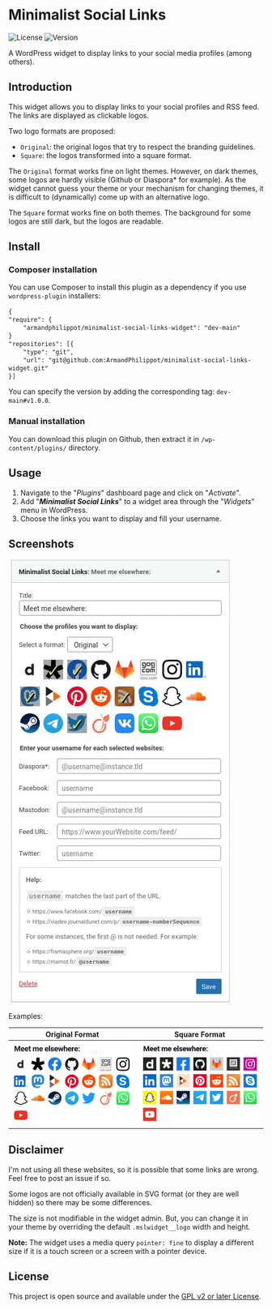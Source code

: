 # Minimalist Social Links

![License](https://img.shields.io/github/license/ArmandPhilippot/minimalist-social-links-widget?color=blue&colorA=4c4f56&label=License&style=flat-square) ![Version](https://img.shields.io/github/package-json/v/ArmandPhilippot/minimalist-social-links-widget?color=blue&colorA=4c4f56&label=Version&style=flat-square)

A WordPress widget to display links to your social media profiles (among others).

## Introduction

This widget allows you to display links to your social profiles and RSS feed. The links are displayed as clickable logos.

Two logo formats are proposed:

-   `Original`: the original logos that try to respect the branding guidelines.
-   `Square`: the logos transformed into a square format.

The `Original` format works fine on light themes. However, on dark themes, some logos are hardly visible (Github or Diaspora\* for example). As the widget cannot guess your theme or your mechanism for changing themes, it is difficult to (dynamically) come up with an alternative logo.

The `Square` format works fine on both themes. The background for some logos are still dark, but the logos are readable.

## Install

### Composer installation

You can use Composer to install this plugin as a dependency if you use `wordpress-plugin` installers:

```
{
"require": {
    "armandphilippot/minimalist-social-links-widget": "dev-main"
}
"repositories": [{
    "type": "git",
    "url": "git@github.com:ArmandPhilippot/minimalist-social-links-widget.git"
}]
```

You can specify the version by adding the corresponding tag: `dev-main#v1.0.0`.

### Manual installation

You can download this plugin on Github, then extract it in `/wp-content/plugins/` directory.

## Usage

1. Navigate to the "_Plugins_" dashboard page and click on "_Activate_".
2. Add "_**Minimalist Social Links**_" to a widget area through the "_Widgets_" menu in WordPress.
3. Choose the links you want to display and fill your username.

## Screenshots

![Admin view](./assets/images/mslwidget-admin-view.jpg)

Examples:

| Original Format                                            | Square Format                                          |
| ---------------------------------------------------------- | ------------------------------------------------------ |
| ![Original](./assets/images/mslwidget-original-format.jpg) | ![Square](./assets/images/mslwidget-square-format.jpg) |

## Disclaimer

I'm not using all these websites, so it is possible that some links are wrong. Feel free to post an issue if so.

Some logos are not officially available in SVG format (or they are well hidden) so there may be some differences.

The size is not modifiable in the widget admin. But, you can change it in your theme by overriding the default `.mslwidget__logo` width and height.

**Note:** The widget uses a media query `pointer: fine` to display a different size if it is a touch screen or a screen with a pointer device.

## License

This project is open source and available under the [GPL v2 or later License](https://github.com/ArmandPhilippot/minimalist-social-links-widget/blob/main/LICENSE).
